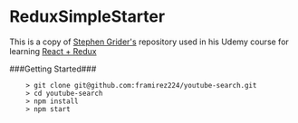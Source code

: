 # ReduxSimpleStarter

This is a copy of [Stephen Grider's](https://github.com/StephenGrider) repository used in his Udemy course for learning [React + Redux](https://www.udemy.com/react-redux/)

###Getting Started###

```
	> git clone git@github.com:framirez224/youtube-search.git
	> cd youtube-search
	> npm install
	> npm start
```
